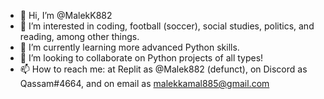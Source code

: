 - 👋 Hi, I’m @MalekK882
- 👀 I’m interested in coding, football (soccer), social studies, politics, and reading, among other things.
- 🌱 I’m currently learning more advanced Python skills.
- 💞️ I’m looking to collaborate on Python projects of all types!
- 📫 How to reach me: at Replit as @Malek882 (defunct), on Discord as Qassam#4664, and on email as malekkamal885@gmail.com

<!---
MalekK882/MalekK882 is a ✨ special ✨ repository because its `README.md` (this file) appears on your GitHub profile.
You can click the Preview link to take a look at your changes.
--->
